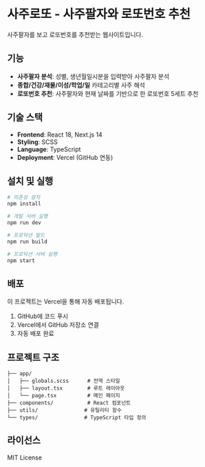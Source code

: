 # 사주로또 - 사주팔자와 로또번호 추천

사주팔자를 보고 로또번호를 추천받는 웹사이트입니다.

## 기능

- **사주팔자 분석**: 성별, 생년월일시분을 입력받아 사주팔자 분석
- **종합/건강/재물/이성/학업/일** 카테고리별 사주 해석
- **로또번호 추천**: 사주팔자와 현재 날짜를 기반으로 한 로또번호 5세트 추천

## 기술 스택

- **Frontend**: React 18, Next.js 14
- **Styling**: SCSS
- **Language**: TypeScript
- **Deployment**: Vercel (GitHub 연동)

## 설치 및 실행

```bash
# 의존성 설치
npm install

# 개발 서버 실행
npm run dev

# 프로덕션 빌드
npm run build

# 프로덕션 서버 실행
npm start
```

## 배포

이 프로젝트는 Vercel을 통해 자동 배포됩니다.

1. GitHub에 코드 푸시
2. Vercel에서 GitHub 저장소 연결
3. 자동 배포 완료

## 프로젝트 구조

```
├── app/
│   ├── globals.scss      # 전역 스타일
│   ├── layout.tsx        # 루트 레이아웃
│   └── page.tsx          # 메인 페이지
├── components/           # React 컴포넌트
├── utils/               # 유틸리티 함수
└── types/               # TypeScript 타입 정의
```

## 라이선스

MIT License
